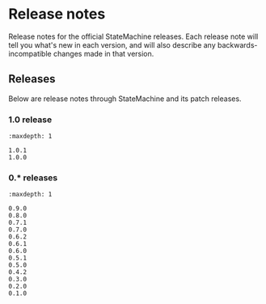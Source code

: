 # Release notes


Release notes for the official StateMachine releases.
Each release note will tell you what's new in each version, and will also describe any backwards-incompatible changes made in that version.


## Releases

Below are release notes through StateMachine and its patch releases.


###  1.0 release

```{toctree}
:maxdepth: 1

1.0.1
1.0.0

```

###  0.* releases

```{toctree}
:maxdepth: 1

0.9.0
0.8.0
0.7.1
0.7.0
0.6.2
0.6.1
0.6.0
0.5.1
0.5.0
0.4.2
0.3.0
0.2.0
0.1.0

```
